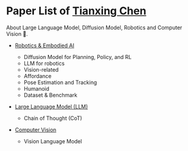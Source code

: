 # Paper List of [Tianxing Chen](https://chen-tianxing.github.io)

About Large Language Model, Diffusion Model, Robotics and Computer Vision 📝.

* [Robotics & Embodied AI](./topics/robotics_embodiedai.md)
  * Diffusion Model for Planning, Policy, and RL
  * LLM for robotics
  * Vision-related
  * Affordance
  * Pose Estimation and Tracking
  * Humanoid
  * Dataset & Benchmark

* [Large Language Model (LLM)](./topics/llm.md)
  * Chain of Thought (CoT)

* [Computer Vision](./topics/cv.md)
  * Vision Language Model
